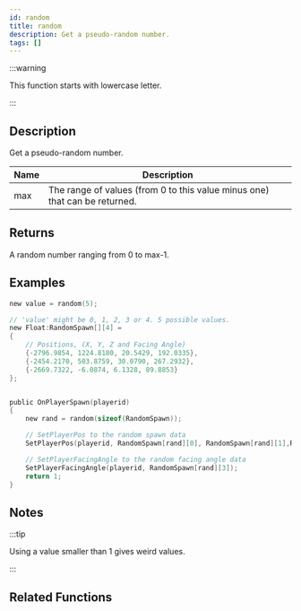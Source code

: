 ```yaml
---
id: random
title: random
description: Get a pseudo-random number.
tags: []
---
```


:::warning

This function starts with lowercase letter.

:::

## Description

Get a pseudo-random number.


| Name | Description |
|------|-------------|
|max | The range of values (from 0 to this value minus one) that can be returned.|


## Returns

A random number ranging from 0 to max-1.


## Examples


```c
new value = random(5);

// 'value' might be 0, 1, 2, 3 or 4. 5 possible values.
new Float:RandomSpawn[][4] =
{
    // Positions, (X, Y, Z and Facing Angle)
    {-2796.9854, 1224.8180, 20.5429, 192.0335},
    {-2454.2170, 503.8759, 30.0790, 267.2932},
    {-2669.7322, -6.0874, 6.1328, 89.8853}
};


public OnPlayerSpawn(playerid)
{
    new rand = random(sizeof(RandomSpawn));

    // SetPlayerPos to the random spawn data
    SetPlayerPos(playerid, RandomSpawn[rand][0], RandomSpawn[rand][1],RandomSpawn[rand][2]);

    // SetPlayerFacingAngle to the random facing angle data
    SetPlayerFacingAngle(playerid, RandomSpawn[rand][3]);
    return 1;
}
```


## Notes

:::tip

Using a value smaller than 1 gives weird values.

:::


## Related Functions


